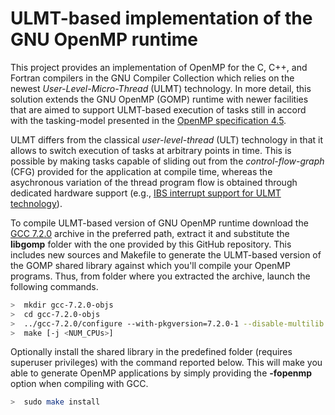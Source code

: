 # ULMT-based implementation of the GNU OpenMP runtime

This project provides an implementation of OpenMP for the C, C++, and Fortran compilers in the GNU Compiler Collection which relies on the newest *User-Level-Micro-Thread* (ULMT) technology. In more detail, this solution extends the GNU OpenMP (GOMP) runtime with newer facilities that are aimed to support ULMT-based execution of tasks still in accord with the tasking-model presented in the <a href="https://www.openmp.org/wp-content/uploads/openmp-4.5.pdf">OpenMP specification 4.5</a>.

ULMT differs from the classical *user-level-thread* (ULT) technology in that it allows to switch execution of tasks at arbitrary points in time. This is possible by making tasks capable of sliding out from the *control-flow-graph* (CFG) provided for the application at compile time, whereas the asychronous variation of the thread program flow is obtained through dedicated hardware support (e.g., <a href="https://github.com/HPDCS/IBS-Support-ULMT">IBS interrupt support for ULMT technology</a>).

To compile ULMT-based version of GNU OpenMP runtime download the <a href="https://ftp.gnu.org/gnu/gcc/gcc-7.2.0/gcc-7.2.0.tar.gz">GCC 7.2.0</a> archive in the preferred path, extract it and substitute the **libgomp** folder with the one provided by this GitHub repository. This includes new sources and Makefile to generate the ULMT-based version of the GOMP shared library against which you'll compile your OpenMP programs. Thus, from folder where you extracted the archive, launch the following commands.

```sh
>  mkdir gcc-7.2.0-objs
>  cd gcc-7.2.0-objs
>  ../gcc-7.2.0/configure --with-pkgversion=7.2.0-1 --disable-multilib --enable-languages=c,c++,fortran
>  make [-j <NUM_CPUs>]
```

Optionally install the shared library in the predefined folder (requires superuser privileges) with the command reported below. This will make you able to generate OpenMP applications by simply providing the **-fopenmp** option when compiling with GCC.

```sh
>  sudo make install
```
